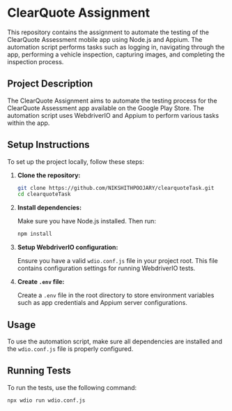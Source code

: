 # ClearQuote Assignment

This repository contains the assignment to automate the testing of the ClearQuote Assessment mobile app using Node.js and Appium. The automation script performs tasks such as logging in, navigating through the app, performing a vehicle inspection, capturing images, and completing the inspection process.


## Project Description

The ClearQuote Assignment aims to automate the testing process for the ClearQuote Assessment app available on the Google Play Store. The automation script uses WebdriverIO and Appium to perform various tasks within the app.

## Setup Instructions

To set up the project locally, follow these steps:

1. **Clone the repository:**

    ```sh
    git clone https://github.com/NIKSHITHPOOJARY/clearquoteTask.git
    cd clearquoteTask
    ```

2. **Install dependencies:**

    Make sure you have Node.js installed. Then run:

    ```sh
    npm install
    ```

3. **Setup WebdriverIO configuration:**

    Ensure you have a valid `wdio.conf.js` file in your project root. This file contains configuration settings for running WebdriverIO tests.

4. **Create `.env` file:**

    Create a `.env` file in the root directory to store environment variables such as app credentials and Appium server configurations.

## Usage

To use the automation script, make sure all dependencies are installed and the `wdio.conf.js` file is properly configured.

## Running Tests

To run the tests, use the following command:

```sh
npx wdio run wdio.conf.js
